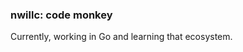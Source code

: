 ### nwillc: code monkey

Currently, working in Go and learning that ecosystem. 

<!-- BLOG-POST-LIST:START --><!-- BLOG-POST-LIST:END -->
